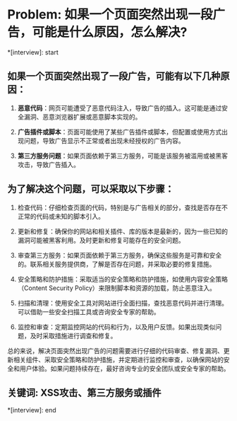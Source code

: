 # Problem: 如果一个页面突然出现一段广告，可能是什么原因，怎么解决?

*[interview]: start
## 如果一个页面突然出现了一段广告，可能有以下几种原因：

1. **恶意代码**：网页可能遭受了恶意代码注入，导致广告的插入。这可能是通过安全漏洞、恶意浏览器扩展或恶意脚本实现的。

2. **广告插件或脚本**：页面可能使用了某些广告插件或脚本，但配置或使用方式出现问题，导致广告显示不正常或者出现未经授权的广告内容。

3. **第三方服务问题**：如果页面依赖于第三方服务，可能是该服务被滥用或被黑客攻击，导致广告插入。

## 为了解决这个问题，可以采取以下步骤：
1. 检查代码：仔细检查页面的代码，特别是与广告相关的部分，查找是否存在不正常的代码或未知的脚本引入。

2. 更新和修复：确保你的网站和相关插件、库的版本是最新的，因为一些已知的漏洞可能被黑客利用。及时更新和修复可能存在的安全问题。

3. 审查第三方服务：如果页面依赖于第三方服务，确保这些服务是可靠和安全的。联系相关服务提供商，了解是否存在问题，并采取必要的修复措施。

4. 安全策略和防护措施：采取适当的安全策略和防护措施，如使用内容安全策略（Content Security Policy）来限制脚本和资源的加载，防止恶意注入。

5. 扫描和清理：使用安全工具对网站进行全面扫描，查找恶意代码并进行清理。可以借助一些安全扫描工具或咨询安全专家的帮助。

6. 监控和审查：定期监控网站的代码和行为，以及用户反馈。如果出现类似问题，及时采取措施进行调查和修复。

总的来说，解决页面突然出现广告的问题需要进行仔细的代码审查、修复漏洞、更新相关组件、采取安全策略和防护措施，并定期进行监控和审查，以确保网站的安全和用户体验。如果问题持续存在，最好咨询专业的安全团队或安全专家的帮助。

## 关键词: XSS攻击、第三方服务或插件
*[interview]: end
